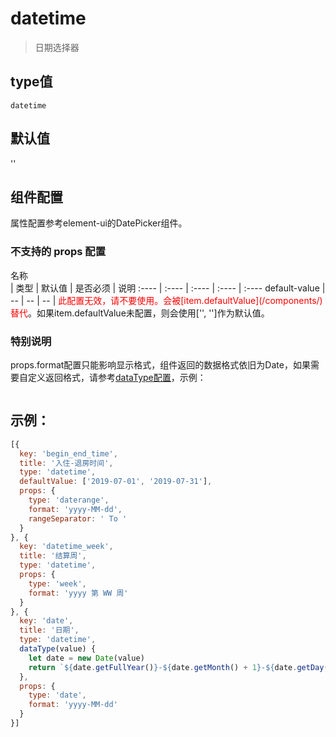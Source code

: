 # datetime
> 日期选择器

## type值
`datetime`

## 默认值
''
## 组件配置

属性配置参考element-ui的DatePicker组件。

### 不支持的 props 配置

<div style="width: 100px">名称</div>  | 类型 | 默认值 | 是否必须 | 说明
:---- | :---- | :---- | :---- | :----
default-value | -- | -- | -- | <font color=red>此配置无效，请不要使用。会被[item.defaultValue](/components/)替代</font>。如果item.defaultValue未配置，则会使用['', '']作为默认值。


### 特别说明
props.format配置只能影响显示格式，组件返回的数据格式依旧为Date，如果需要自定义返回格式，请参考[dataType配置](/components/)，示例：

```
```

## 示例：

```javascript
[{
  key: 'begin_end_time',
  title: '入住-退房时间',
  type: 'datetime',
  defaultValue: ['2019-07-01', '2019-07-31'],
  props: {
    type: 'daterange',
    format: 'yyyy-MM-dd',
    rangeSeparator: ' To '
  }
}, {
  key: 'datetime_week',
  title: '结算周',
  type: 'datetime',
  props: {
    type: 'week',
    format: 'yyyy 第 WW 周'
  }
}, {
  key: 'date',
  title: '日期',
  type: 'datetime',
  dataType(value) {
    let date = new Date(value)
    return `${date.getFullYear()}-${date.getMonth() + 1}-${date.getDay()}`
  },
  props: {
    type: 'date',
    format: 'yyyy-MM-dd'
  }
}]
```